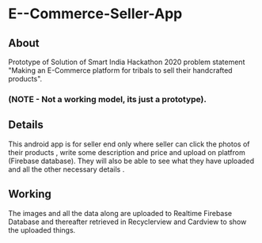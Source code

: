 # E--Commerce-Seller-App

## About
Prototype of Solution of Smart India Hackathon 2020 problem statement "Making an E-Commerce platform for tribals to sell their handcrafted products".

### (NOTE - Not a working model, its just a prototype).

## Details

This android app is for seller end only where seller can click the photos of their products , write some description and price and upload on platfrom (Firebase database).
They will also be able to see what they have uploaded and all the other necessary details .

## Working 
The images and all the data along are uploaded to Realtime Firebase Database and thereafter retrieved in Recyclerview and Cardview to show the uploaded things.
